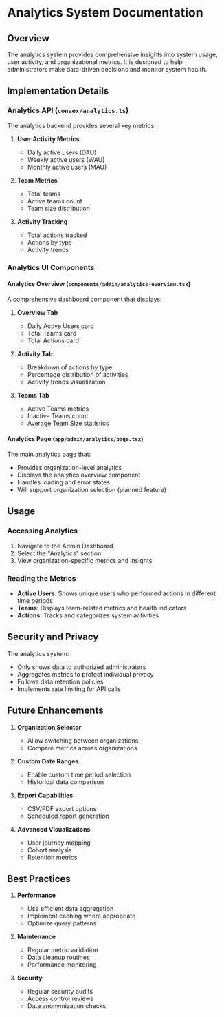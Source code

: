 # Analytics System Documentation

## Overview
The analytics system provides comprehensive insights into system usage, user activity, and organizational metrics. It is designed to help administrators make data-driven decisions and monitor system health.

## Implementation Details

### Analytics API (`convex/analytics.ts`)
The analytics backend provides several key metrics:

1. **User Activity Metrics**
   - Daily active users (DAU)
   - Weekly active users (WAU)
   - Monthly active users (MAU)

2. **Team Metrics**
   - Total teams
   - Active teams count
   - Team size distribution

3. **Activity Tracking**
   - Total actions tracked
   - Actions by type
   - Activity trends

### Analytics UI Components

#### Analytics Overview (`components/admin/analytics-overview.tsx`)
A comprehensive dashboard component that displays:

1. **Overview Tab**
   - Daily Active Users card
   - Total Teams card
   - Total Actions card

2. **Activity Tab**
   - Breakdown of actions by type
   - Percentage distribution of activities
   - Activity trends visualization

3. **Teams Tab**
   - Active Teams metrics
   - Inactive Teams count
   - Average Team Size statistics

#### Analytics Page (`app/admin/analytics/page.tsx`)
The main analytics page that:
- Provides organization-level analytics
- Displays the analytics overview component
- Handles loading and error states
- Will support organization selection (planned feature)

## Usage

### Accessing Analytics
1. Navigate to the Admin Dashboard
2. Select the "Analytics" section
3. View organization-specific metrics and insights

### Reading the Metrics
- **Active Users**: Shows unique users who performed actions in different time periods
- **Teams**: Displays team-related metrics and health indicators
- **Actions**: Tracks and categorizes system activities

## Security and Privacy

The analytics system:
- Only shows data to authorized administrators
- Aggregates metrics to protect individual privacy
- Follows data retention policies
- Implements rate limiting for API calls

## Future Enhancements

1. **Organization Selector**
   - Allow switching between organizations
   - Compare metrics across organizations

2. **Custom Date Ranges**
   - Enable custom time period selection
   - Historical data comparison

3. **Export Capabilities**
   - CSV/PDF export options
   - Scheduled report generation

4. **Advanced Visualizations**
   - User journey mapping
   - Cohort analysis
   - Retention metrics

## Best Practices

1. **Performance**
   - Use efficient data aggregation
   - Implement caching where appropriate
   - Optimize query patterns

2. **Maintenance**
   - Regular metric validation
   - Data cleanup routines
   - Performance monitoring

3. **Security**
   - Regular security audits
   - Access control reviews
   - Data anonymization checks